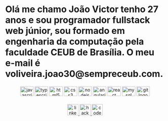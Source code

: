 <h1 align="left">Olá me chamo João Victor tenho 27 anos e sou programador fullstack web júnior, sou formado em engenharia da computação pela faculdade CEUB de Brasília. O meu e-mail é voliveira.joao30@sempreceub.com.</h1>

###

<div align="center">
  <img src="https://cdn.jsdelivr.net/gh/devicons/devicon/icons/javascript/javascript-original.svg" height="30" width="42" alt="javascript logo"/>

  <img src="https://cdn.jsdelivr.net/gh/devicons/devicon/icons/typescript/typescript-plain.svg" height="30" width="42" alt="typescript logo"/>

  <img src="https://cdn.jsdelivr.net/gh/devicons/devicon/icons/html5/html5-original.svg" height="30" width="42" alt="html5 logo"/>

  <img src="https://cdn.jsdelivr.net/gh/devicons/devicon/icons/css3/css3-original.svg" height="30" width="42" alt="css3 logo"/>

  <img src="https://cdn.jsdelivr.net/gh/devicons/devicon/icons/nodejs/nodejs-original.svg" height="30" width="42" alt="nodejs logo"/>

  <img src="https://cdn.jsdelivr.net/gh/devicons/devicon/icons/angularjs/angularjs-original.svg" height="30" width="42" alt="angularjs logo"/>

  <img src="https://cdn.jsdelivr.net/gh/devicons/devicon/icons/react/react-original.svg" height="30" width="42" alt="react logo"/>

  <img src="https://cdn.jsdelivr.net/gh/devicons/devicon/icons/mysql/mysql-original.svg" height="30" width="42" alt="mysql logo"/>

  <img src="https://cdn.jsdelivr.net/gh/devicons/devicon/icons/git/git-original.svg" height="30" width="42" alt="git logo"/>
</div>

###

<div align="center">
  <a href="https://www.linkedin.com/in/joao-victor-campos-souza-oliveira" target="_blank" text-decoration="none">
    <img src="https://img.shields.io/static/v1?message=LinkedIn&logo=linkedin&label=&color=0077B5&logoColor=white&labelColor=&style=for-the-badge" height="35" alt="linkedin logo"/>
  </a>
  
 <a href="https://www.hackerrank.com/voliveira_joao30" target="_blank" text-decoration="none"> 
    <img src="https://img.shields.io/static/v1?message=HackerRank&logo=hackerrank&label=&color=2EC866&logoColor=white&labelColor=&style=for-the-badge" height="35" alt="hackerrank logo"/>
  </a>
 
  <a href="https://codepen.io/joaovictor1516" target="_blank"  text-decoration="none">
  <img src="https://img.shields.io/static/v1?message=Codepen&logo=codepen&label=&color=000000&logoColor=white&labelColor=&style=for-the-badge" height="35" alt="codepen logo"/>
  </a>
</div>

